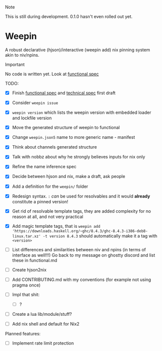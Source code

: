 > [!NOTE]
> This is still during development.
> 0.1.0 hasn't even rolled out yet.

# Weepin

A robust declarative (hjson)/interactive (weepin add) nix pinning system akin to niv/npins.

> [!IMPORTANT]
> No code is written yet.
> Look at [functional spec](./docs/spec/0.1/functional.md)

TODO:
- [x] Finish [functional spec](./docs/spec/0.1/functional.md) and [technical spec](./docs/spec/0.1/technical.md) first draft
- [x] Consider `weepin issue`
- [x] `weepin version` which lists the weepin version with embedded loader and lockfile version
- [x] Move the generated structure of weepin to functional
- [x] Change `weepin.json5` name to more generic name - manifest
- [x] Think about channels generated structure
- [x] Talk with nobbz about why he strongly believes inputs for nix only
- [x] Refine the name inference spec
- [x] Decide between hjson and nix, make a draft, ask people
- [x] Add a definition for the `weepin/` folder
- [x] Redesign syntax. `:` *can* be used for resolvables and it would **already** constitute a pinned version!
- [x] Get rid of resolvable template tags, they are added complexity for no reason at all, and not very practical
- [x] Add magic template tags, that is
  `weepin add 'https://downloads.haskell.org/~ghc/8.4.3/ghc-8.4.3-i386-deb8-linux.tar.xz' -t version 8.4.3`
  should automatically make it a tag with `<version>`
- [ ] List differences and similarities between niv and npins (in terms of interface as well!!!)
  Go back to my message on ghostty discord and list these in functional.md

- [ ] Create hjson2nix
- [ ] Add CONTRIBUTING.md with my conventions (for example not using pragma once)
- [ ] Impl that shit:
  - [ ] ?
- [ ] Create a lua lib/module/stuff?
- [ ] Add nix shell and default for Nix2

Planned features:
- [ ] Implement rate limit protection
